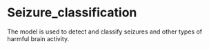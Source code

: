 # Seizure_classification
The model is used to detect and classify seizures and other types of harmful brain activity.
